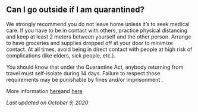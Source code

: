 ## Can I go outside if I am quarantined?

We strongly recommend you do not leave home unless it’s to seek medical care.
If you have to be in contact with others, practice physical distancing and keep at least 2 meters between yourself and the other person.
Arrange to have groceries and supplies dropped off at your door to minimize contact.
At all times, avoid being in direct contact with people at high risk of complications (like elders, sick people, etc.).

You should know that under the Quarantine Act, anybody returning from travel must self-isolate during 14 days. Failure to respect those requirements may be punishable by fines and/or imprisonment .

More information [here](https://www.canada.ca/en/public-health/services/publications/diseases-conditions/covid-19-how-to-isolate-at-home.html)and [here](https://laws-lois.justice.gc.ca/eng/acts/Q-1.1/)

_Last updated on October 9, 2020_
